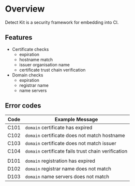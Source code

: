 # Overview

Detect Kit is a security framework for embedding into CI.

## Features

* Certificate checks
  * expiration
  * hostname match
  * issuer organisation name
  * certificate trust chain verification
* Domain checks
  * expiration
  * registrar name
  * name servers

## Error codes

| Code | Example Message |
|------|-----------------|
| C101 | `domain` certificate has expired |
| C102 | `domain` certificate does not match hostname |
| C103 | `domain` certificate does not match issuer |
| C104 | `domain` certificate fails trust chain verification |
| | |
| D101 | `domain` registration has expired |
| D102 | `domain` registrar name does not match |
| D103 | `domain` name servers does not match |
